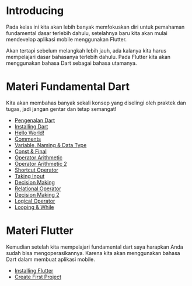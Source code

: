 # Introducing
Pada kelas ini kita akan lebih banyak memfokuskan diri untuk pemahaman fundamental dasar terlebih dahulu, setelahnya baru kita akan mulai mendevelop aplikasi mobile menggunakan Flutter. 

Akan tertapi sebelum melangkah lebih jauh, ada kalanya kita harus mempelajari dasar bahasanya terlebih dahulu. Pada Flutter kita akan menggunakan bahasa Dart sebagai bahasa utamanya.

# Materi Fundamental Dart
Kita akan membahas banyak sekali konsep yang diselingi oleh praktek dan tugas, jadi jangan gentar dan tetap semangat!

- [Pengenalan Dart](#)
- [Installing Dart](#)
- [Hello World!](#)
- [Comments](#)
- [Variable, Naming & Data Type](#)
- [Const & Final](#)
- [Operator Arithmetic](#)
- [Operator Arithmetic 2](#)
- [Shortcut Operator](#)
- [Taking Input](#)
- [Decision Making](#)
- [Relational Operator](#)
- [Decision Making 2](#)
- [Logical Operator](#)
- [Looping & While](#)


# Materi Flutter
Kemudian setelah kita mempelajari fundamental dart saya harapkan Anda sudah bisa mengoperasikannya. Karena kita akan menggunakan bahasa Dart dalam membuat aplikasi mobile.
- [Installing Flutter](#)
- [Create First Project](#)
